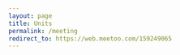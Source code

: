 ```yaml
---
layout: page
title: Units
permalink: /meeting
redirect_to: https://web.meetoo.com/159249065
---
```

